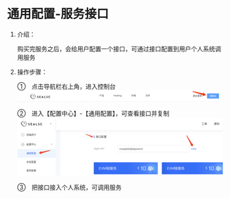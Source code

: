 # 通用配置-服务接口
1. 介绍： 

    购买完服务之后，会给用户配置一个接口，可通过接口配置到用户个人系统调用服务
    
2. 操作步骤：  

    ①　点击导航栏右上角，进入控制台
    ![alt text](img/enter.png)

    ②　进入【配置中心】-【通用配置】，可查看接口并复制
    ![alt text](img/interface.png)

    ③　把接口接入个人系统，可调用服务

